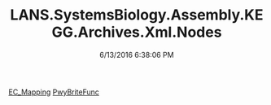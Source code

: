 ﻿---
title: LANS.SystemsBiology.Assembly.KEGG.Archives.Xml.Nodes
date: 6/13/2016 6:38:06 PM
---

[EC_Mapping](T-LANS.SystemsBiology.Assembly.KEGG.Archives.Xml.Nodes.EC_Mapping.html)
[PwyBriteFunc](T-LANS.SystemsBiology.Assembly.KEGG.Archives.Xml.Nodes.PwyBriteFunc.html)
